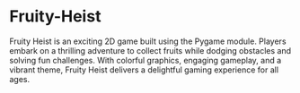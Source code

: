 # Fruity-Heist
Fruity Heist is an exciting 2D game built using the Pygame module. Players embark on a thrilling adventure to collect fruits while dodging obstacles and solving fun challenges. With colorful graphics, engaging gameplay, and a vibrant theme, Fruity Heist delivers a delightful gaming experience for all ages. 
